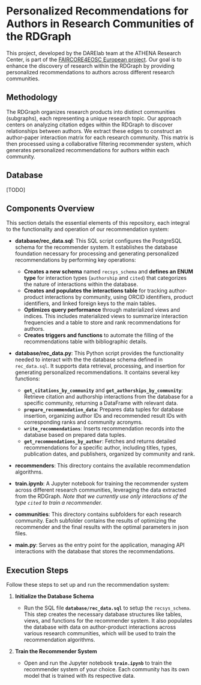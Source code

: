 
# Personalized Recommendations for Authors in Research Communities of the RDGraph

This project, developed by the DARElab team at the ATHENA Research Center, is part of the [FAIRCORE4EOSC European project](https://faircore4eosc.eu). Our goal is to enhance the discovery of research within the RDGraph by providing personalized recommendations to authors across different research communities. 

## Methodology 
The RDGraph organizes research products into distinct communities (subgraphs), each representing a unique research topic. Our approach centers on analyzing citation edges within the RDGraph to discover relationships between authors. We extract these edges to construct an author-paper interaction matrix for each research community. This matrix is then processed using a collaborative filtering recommender system, which generates personalized recommendations for authors within each community.

## Database

[TODO]

## Components Overview

This section details the essential elements of this repository, each integral to the functionality and operation of our recommendation system:

- **database/rec_data.sql**: This SQL script configures the PostgreSQL schema for the recommender system. It establishes the database foundation necessary for processing and generating personalized recommendations by performing key operations:
  - **Creates a new schema** named `recsys_schema` and **defines an ENUM type** for interaction types (`authorship` and `cited`) that categorizes the nature of interactions within the database. 
  - **Creates and populates the interactions table** for tracking author-product interactions by community, using ORCID identifiers, product identifiers, and linked foreign keys to the main tables.
  - **Optimizes query performance** through materialized views and indices. This includes materialized views to summarize interaction frequencies and a table to store and rank recommendations for authors.
  - **Creates triggers and functions** to automate the filling of the recommendations table with bibliographic details.

- **database/rec_data.py**: This Python script provides the functionality needed to interact with the the database schema defined in `rec_data.sql`. It supports data retrieval, processing, and insertion for generating personalized recommendations. It contains several key functions:
  - **`get_citations_by_community`** and **`get_authorships_by_community`**: Retrieve citation and authorship interactions from the database for a specific community, returning a DataFrame with relevant data.
  - **`prepare_recommendation_data`**: Prepares data tuples for database insertion, organizing author IDs and recommended result IDs with corresponding ranks and community acronyms.
  - **`write_recommendations`**: Inserts recommendation records into the database based on prepared data tuples.
  - **`get_recommendations_by_author`**: Fetches and returns detailed recommendations for a specific author, including titles, types, publication dates, and publishers, organized by community and rank.

- **recommenders**: This directory contains the available recommendation algorithms.

- **train.ipynb**: A Jupyter notebook for training the recommender system across different research communities, leveraging the data extracted from the RDGraph. *Note that we currently use only interactions of the type `cited` to train a recommender.*

- **communities**: This directory contains subfolders for each research community. Each subfolder contains the results of optimizing the recommender and the final results with the optimal parameters in json files.

- **main.py**: Serves as the entry point for the application, managing API interactions with the database that stores the recommendations.

## Execution Steps

Follow these steps to set up and run the recommendation system:

1. **Initialize the Database Schema**
   - Run the SQL file **`database/rec_data.sql`** to setup the `recsys_schema`. This step creates the necessary database structures like tables, views, and functions for the recommender system. It also populates the database with data on author-product interactions across various research communities, which will be used to train the recommendation algorithms.

2. **Train the Recommender System**
   - Open and run the Jupyter notebook **`train.ipynb`** to train the recommender system of your choice. Each community has its own model that is trained with its respective data.
